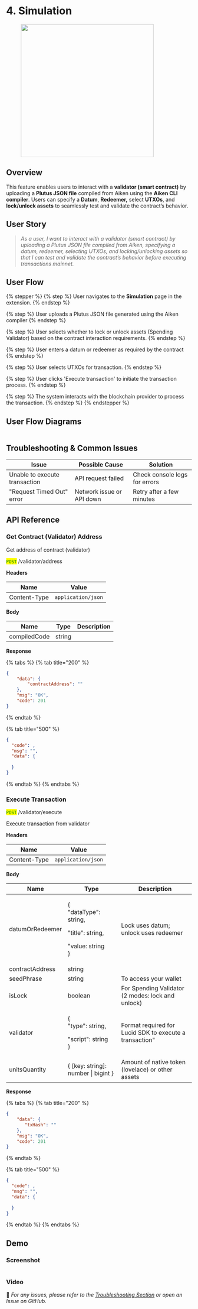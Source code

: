 # 4. Simulation

<figure><img src="../.gitbook/assets/Simulation.png" alt="" width="360"><figcaption></figcaption></figure>

## Overview

This feature enables users to interact with a **validator (smart contract)** by uploading a **Plutus JSON file** compiled from Aiken using the **Aiken CLI compiler**. Users can specify a **Datum**, **Redeemer,** select **UTXOs**, and **lock/unlock assets** to seamlessly test and validate the contract’s behavior.

## **User Story**

> _As a user, I want to interact with a validator (smart contract) by uploading a Plutus JSON file compiled from Aiken, specifying a datum, redeemer, selecting UTXOs, and locking/unlocking assets so that I can test and validate the contract’s behavior before executing transactions mainnet._

## **User Flow**

{% stepper %}
{% step %}
User navigates to the **Simulation** page in the extension.
{% endstep %}

{% step %}
User uploads a Plutus JSON file generated using the Aiken compiler
{% endstep %}

{% step %}
User selects whether to lock or unlock assets (Spending Validator) based on the contract interaction requirements.
{% endstep %}

{% step %}
User enters a datum or redeemer as required by the contract
{% endstep %}

{% step %}
User selects UTXOs for transaction.
{% endstep %}

{% step %}
User clicks 'Execute transaction' to initiate the transaction process.
{% endstep %}

{% step %}
The system interacts with the blockchain provider to process the transaction.
{% endstep %}
{% endstepper %}

## User Flow Diagrams

<figure><img src="../.gitbook/assets/simulation-diagram.png" alt=""><figcaption></figcaption></figure>

## Troubleshooting & Common Issues

| **Issue**                     | **Possible Cause**        | **Solution**                  |
| ----------------------------- | ------------------------- | ----------------------------- |
| Unable to execute transaction | API request failed        | Check console logs for errors |
| "Request Timed Out" error     | Network issue or API down | Retry after a few minutes     |

## API Reference

### Get Contract (Validator) Address

Get address of contract (validator)

<mark style="color:green;">`POST`</mark> /validator/address

**Headers**

| Name         | Value              |
| ------------ | ------------------ |
| Content-Type | `application/json` |

**Body**

| Name         | Type   | Description |
| ------------ | ------ | ----------- |
| compiledCode | string |             |

**Response**

{% tabs %}
{% tab title="200" %}
```json
{
    "data": {
        "contractAddress": ""
    },
    "msg": "OK",
    "code": 201
}
```
{% endtab %}

{% tab title="500" %}
```json
{
  "code": ,
  "msg": "",
  "data": {
  
  }
}
```
{% endtab %}
{% endtabs %}

### Execute Transaction

<mark style="color:green;">`POST`</mark> /validator/execute

Execute transaction from validator

**Headers**

| Name         | Value              |
| ------------ | ------------------ |
| Content-Type | `application/json` |

**Body**

| Name            | Type                                                                                         | Description                                             |
| --------------- | -------------------------------------------------------------------------------------------- | ------------------------------------------------------- |
| datumOrRedeemer | <p>{<br>    "dataType": string,</p><p>    "title": string,</p><p>    "value: string<br>}</p> | Lock uses datum; unlock uses redeemer                   |
| contractAddress | string                                                                                       |                                                         |
| seedPhrase      | string                                                                                       | To access your wallet                                   |
| isLock          | boolean                                                                                      | For Spending Validator (2 modes: lock and unlock)       |
| validator       | <p>{<br>    "type": string,</p><p>    "script": string<br>}</p>                              | Format required for Lucid SDK to execute a transaction" |
| unitsQuantity   | { \[key: string]: number \| bigint }                                                         | Amount of native token (lovelace) or other assets       |

**Response**

{% tabs %}
{% tab title="200" %}
```json
{
    "data": {
       "txHash": ""
    },
    "msg": "OK",
    "code": 201
}

```
{% endtab %}

{% tab title="500" %}
```json
{
  "code": ,
  "msg": "",
  "data": {
  
  }
}
```
{% endtab %}
{% endtabs %}

## Demo

### Screenshot

<figure><img src="../.gitbook/assets/simulation.png" alt=""><figcaption></figcaption></figure>



### Video



🔹 _For any issues, please refer to the_ [_Troubleshooting Section_](4.-simulation.md#troubleshooting-and-common-issues) _or open an Issue on GitHub._

